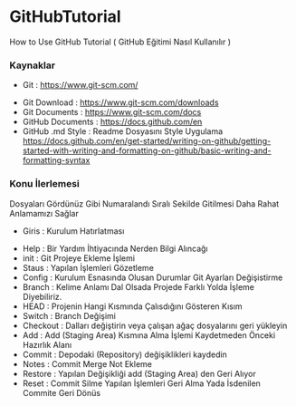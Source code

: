 # GitHubTutorial
How to Use GitHub Tutorial ( GitHub Eğitimi Nasıl Kullanılır )

### Kaynaklar 
- Git : https://www.git-scm.com/
* Git Download : https://www.git-scm.com/downloads 
* Git Documents : https://www.git-scm.com/docs 
* GitHub Documents : https://docs.github.com/en 
* GitHub .md Style : Readme Dosyasını Style Uygulama
 https://docs.github.com/en/get-started/writing-on-github/getting-started-with-writing-and-formatting-on-github/basic-writing-and-formatting-syntax

### Konu İlerlemesi
Dosyaları Gördünüz Gibi Numaralandı Sıralı Sekilde Gitilmesi Daha Rahat Anlamamızı Sağlar

- Giris : Kurulum Hatırlatması
* Help : Bir Yardım İhtiyacında Nerden Bilgi Alıncağı
* init : Git Projeye Ekleme İşlemi
* Staus : Yapılan İşlemleri Gözetleme
* Config : Kurulum Esnasında Olusan Durumlar Git Ayarları Değişistirme
* Branch : Kelime Anlamı Dal Olsada Projede Farklı Yolda İşleme Diyebiliriz.
* HEAD : Projenin Hangi Kısmında Çalısdığını Gösteren Kısım
* Switch : Branch Değişimi
* Checkout : Dalları değiştirin veya çalışan ağaç dosyalarını geri yükleyin
* Add : Add (Staging Area) Kısmına Alma İşlemi Kaydetmeden Önceki Hazırlık Alanı
* Commit : Depodaki (Repository) değişiklikleri kaydedin 
* Notes : Commit Merge Not Ekleme
* Restore : Yapılan Değişikliği add (Staging Area) den Geri Alıyor
* Reset : Commit Silme Yapılan İşlemleri Geri Alma Yada İsdenilen Commite Geri Dönüs